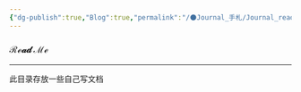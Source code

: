 ```yaml
---
{"dg-publish":true,"Blog":true,"permalink":"/🌑Journal_手札/Journal_readme/","dgPassFrontmatter":true,"noteIcon":"","created":"2024-08-24T23:03:54.803+08:00","updated":"2024-08-25T10:47:16.201+08:00"}
---
```


### ℛℯ𝒶𝒹 ℳℯ
--- 
此目录存放一些自己写文档
